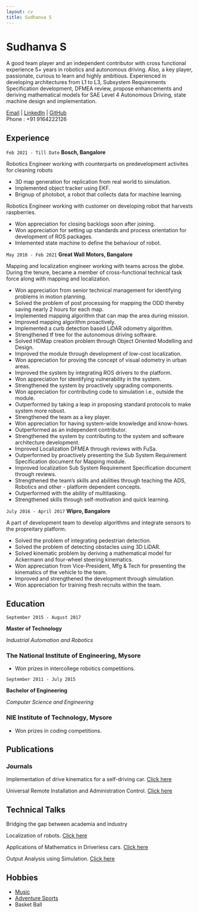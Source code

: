 ```yaml
---
layout: cv
title: Sudhanva S
---
```

# Sudhanva S
A good team player and an independent contributor with cross functional experience 5+ years in robotics and autonomous driving. Also, a key player, passionate, curious to learn and highly ambitious. Experienced in developing architectures from L1 to L3, Subsystem Requirements Specification development, DFMEA review, propose enhancements and deriving mathematical models for SAE Level 4 Autonomous Driving, state machine design and implementation.

<div id="webaddress">
<a href="pioneer.sudhu@gmail.com">Email</a>
| <a href="linkedin.com/in/sudhanva-s">LinkedIn</a>
| <a href="https://github.com/RobotBramhana">GitHub</a>
</div>
Phone : +91 9164222126


## Experience

`Feb 2021 - Till Date`
__Bosch, Bangalore__

Robotics Engineer working with counterparts on predevelopment activites for cleaning robots

- 3D map generation for replication from real world to simulation. 
- Implemented object tracker using EKF.
- Brignup of photobot, a robot that collects data for machine learning.

Robotics Engineer working with customer on developing robot that harvests raspberries.

- Won appreciation for closing backlogs soon after joining.
- Won appreciation for setting up standards and process orientation for development of ROS packages.
- Imlemented state machine to define the behaviour of robot.

`May 2018 - Feb 2021`
__Great Wall Motors, Bangalore__

Mapping and localization engineer working with teams across the globe. During the tenure, became a member of cross-functional technical task force along with mapping and localization.

- Won appreciation from senior technical management for identifying problems in motion planning.
- Solved the problem of post processing for mapping the ODD thereby saving nearly 2 hours for each map.
- Implemented mapping algorithm that can map the area during mission.
- Improved mapping algorithm proactively.
- Implemented a curb detection based LiDAR odometry algorithm.
- Strengthened tf tree for the autonomous driving software.
- Solved HDMap creation problem through Object Oriented Modelling and Design.
- Improved the module through development of low-cost localization.
- Won appreciation for proving the concept of visual odometry in urban areas.
- Improved the system by integrating ROS drivers to the platform.
- Won appreciation for identifying vulnerability in the system.
- Strengthened the system by proactively upgrading components.
- Won appreciation for contributing code to simulation i.e., outside the module.
- Outperformed by taking a leap in proposing standard protocols to make system more robust.
- Strengthened the team as a key player.
- Won appreciation for having system-wide knowledge and know-hows.
- Outperformed as an independent contributor.
- Strengthened the system by contributing to the system and software architecture development.
- Improved Localization DFMEA through reviews with FuSa.
- Outperformed by proactively presenting the Sub System Requirement Specification document for Mapping module.
- Improved localization Sub System Requirement Specification document through reviews.
- Strengthened the team’s skills and abilities through teaching the ADS, Robotics and other - platform dependent concepts.
- Outperformed with the ability of multitasking.
- Strengthened skills through self-motivation and quick learning.

`July 2016 - April 2017`
__Wipro, Bangalore__

A part of development team to develop algorithms and integrate sensors to the propreitary platform.

- Solved the problem of integrating pedestrian detection.
- Solved the problem of detecting obstacles using 3D LiDAR.
- Solved kinematic problem by deriving a mathematical model for Ackermann and four-wheel steering kinematics.
- Won appreciation from Vice-President, Mfg & Tech for presenting the kinematics of the vehicle to the team.
- Improved and strengthened the development through simulation.
- Won appreciation for training fresh recruits within the team.

## Education

`September 2015 - August 2017`

__Master of Technology__

*Industrial Automation and Robotics*

### The National Institute of Engineering, Mysore

- Won prizes in intercollege robotics competitions.

`September 2011 - July 2015`

__Bachelor of Engineering__

*Computer Science and Engineering*

### NIE Institute of Technology, Mysore

- Won prizes in coding competitions.

## Publications

### Journals

Implementation of drive kinematics for a self-driving car. [Click here](https://www.ijedr.org/papers/IJEDR1702226.pdf)

Universal Remote Installation and Administration Control. [Click here](https://www.ijedr.org/papers/IJEDR1502075.pdf)

## Technical Talks

Bridging the gap between academia and industry

Localization of robots.
[Click here](https://docs.google.com/presentation/d/1V7Kufjrz9ZJzqeLq5gzJeN-h3PhdSX7V/edit?usp=sharing&ouid=115273562506614151545&rtpof=true&sd=true)

Applications of Mathematics in Driverless cars.
[Click here](https://docs.google.com/presentation/d/1x2eDSO00uj6eFwgk8m77L3ni-iFjqWzp/edit?usp=sharing&ouid=115273562506614151545&rtpof=true&sd=true)

Output Analysis using Simulation.
[Click here](https://docs.google.com/presentation/d/1j_KbqT0loiK1vpW6alDC0EKV1_WBTgKx/edit?usp=sharing&ouid=115273562506614151545&rtpof=true&sd=true)

## Hobbies

- [Music](https://robotbramhana.github.io/arduino_music/)
- [Adventure Sports](https://www.youtube.com/watch?v=3YHYF_SEMPs)
- Basket Ball
